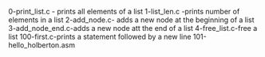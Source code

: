 0-print_list.c - prints all elements of a list
1-list_len.c -prints number of elements in a list
2-add_node.c- adds a new node at the beginning of a list
3-add_node_end.c-adds a new node att the end of a list
4-free_list.c-free a list
100-first.c-prints a statement followed by a new line
101-hello_holberton.asm
